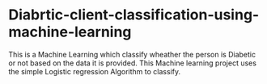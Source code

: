 # Diabrtic-client-classification-using-machine-learning
This is a Machine Learning which classify wheather the person is Diabetic or not based on the data it is provided. This Machine learning project uses the simple Logistic regression Algorithm to classify.
